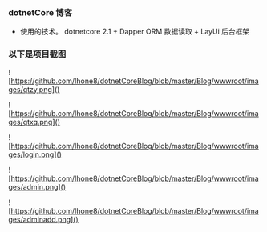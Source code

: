 ###  dotnetCore 博客

* 使用的技术。 dotnetcore 2.1 +  Dapper  ORM 数据读取 + LayUi 后台框架


### 以下是项目截图

![https://github.com/Ihone8/dotnetCoreBlog/blob/master/Blog/wwwroot/images/qtzy.png]()

![https://github.com/Ihone8/dotnetCoreBlog/blob/master/Blog/wwwroot/images/qtxq.png]()

![https://github.com/Ihone8/dotnetCoreBlog/blob/master/Blog/wwwroot/images/login.png]()

![https://github.com/Ihone8/dotnetCoreBlog/blob/master/Blog/wwwroot/images/admin.png]()

![https://github.com/Ihone8/dotnetCoreBlog/blob/master/Blog/wwwroot/images/adminadd.png]()